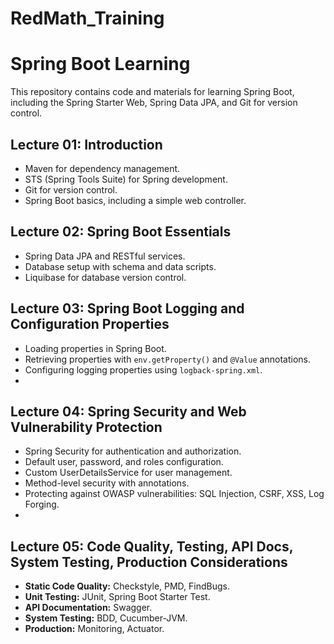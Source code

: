 # RedMath_Training
# Spring Boot Learning

This repository contains code and materials for learning Spring Boot, including the Spring Starter Web, Spring Data JPA, and Git for version control.

## Lecture 01: Introduction

- Maven for dependency management.
- STS (Spring Tools Suite) for Spring development.
- Git for version control.
- Spring Boot basics, including a simple web controller.

## Lecture 02: Spring Boot Essentials

- Spring Data JPA and RESTful services.
- Database setup with schema and data scripts.
- Liquibase for database version control.

## Lecture 03: Spring Boot Logging and Configuration Properties

- Loading properties in Spring Boot.
- Retrieving properties with `env.getProperty()` and `@Value` annotations.
- Configuring logging properties using `logback-spring.xml`.
- 
## Lecture 04: Spring Security and Web Vulnerability Protection

- Spring Security for authentication and authorization.
- Default user, password, and roles configuration.
- Custom UserDetailsService for user management.
- Method-level security with annotations.
- Protecting against OWASP vulnerabilities: SQL Injection, CSRF, XSS, Log Forging.
- 
## Lecture 05: Code Quality, Testing, API Docs, System Testing, Production Considerations

- **Static Code Quality:** Checkstyle, PMD, FindBugs.
- **Unit Testing:** JUnit, Spring Boot Starter Test.
- **API Documentation:** Swagger.
- **System Testing:** BDD, Cucumber-JVM.
- **Production:** Monitoring, Actuator.

